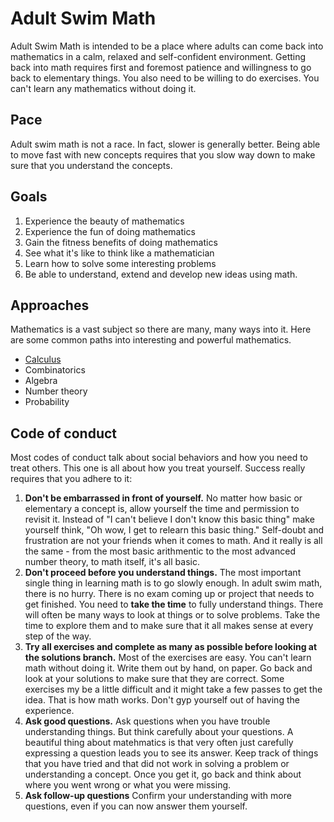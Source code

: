 # Adult Swim Math
Adult Swim Math is intended to be a place where adults can come back into mathematics in a calm, relaxed and self-confident environment.
Getting back into math requires first and foremost patience and willingness to go back to elementary things. 
You also need to be willing to do exercises.  You can't learn any mathematics without doing it. 

## Pace
Adult swim math is not a race. 
In fact, slower is generally better. Being able to move fast with new concepts requires that you slow way down to make sure that you understand the concepts.

## Goals

 1. Experience the beauty of mathematics
 2. Experience the fun of doing mathematics
 3. Gain the fitness benefits of doing mathematics
 4. See what it's like to think like a mathematician
 5. Learn how to solve some interesting problems
 6. Be able to understand, extend and develop new ideas using math.

## Approaches
Mathematics is a vast subject so there are many, many ways into it. Here are some common paths into interesting and powerful mathematics.

 * [Calculus](https://github.com/psteitz/invitation/tree/main/calculus)
 * Combinatorics
 * Algebra
 * Number theory
 * Probability
   
## Code of conduct
Most codes of conduct talk about social behaviors and how you need to treat others.  This one is all about how you treat yourself.  Success really requires that you adhere to it:

 1. **Don't be embarrassed in front of yourself.**  No matter how basic or elementary a concept is, allow yourself the time and permission to revisit it.  Instead of "I can't believe I don't know this basic thing" make yourself think, "Oh wow, I get to relearn this basic thing."  Self-doubt and frustration are not your friends when it comes to math.  And it really is all the same - from the most basic arithmentic to the most advanced number theory, to math itself, it's all basic.
 2. **Don't proceed before you understand things.**  The most important single thing in learning math is to go slowly enough.  In adult swim math, there is no hurry.  There is no exam coming up or project that needs to get finished.  You need to **take the time** to fully understand things.  There will often be many ways to look at things or to solve problems.  Take the time to explore them and to make sure that it all makes sense at every step of the way.
 3. **Try all exercises and complete as many as possible before looking at the solutions branch.**  Most of the exercises are easy.  You can't learn math without doing it. Write them out by hand, on paper.  Go back and look at your solutions to make sure that they are correct.  Some exercises my be a little difficult and it might take a few passes to get the idea.  That is how math works.  Don't gyp yourself out of having the experience.
 4. **Ask good questions.** Ask questions when you have trouble understanding things.  But think carefully about your questions.  A beautiful thing about matehmatics is that very often just carefully expressing a question leads you to see its answer. Keep track of things that you have tried and that did not work in solving a problem or understanding a concept.  Once you get it, go back and think about where you went wrong or what you were missing.
 5. **Ask follow-up questions** Confirm your understanding with more questions, even if you can now answer them yourself.
